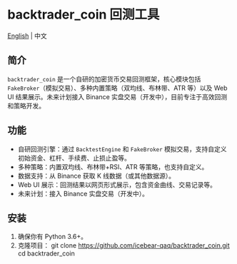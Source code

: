 # backtrader_coin 回测工具  
[English](#english) | 中文

## 简介
`backtrader_coin` 是一个自研的加密货币交易回测框架，核心模块包括 `FakeBroker`（模拟交易）、多种内置策略（双均线、布林带、ATR 等）以及 Web UI 结果展示。未来计划接入 Binance 实盘交易（开发中），目前专注于高效回测和策略开发。

## 功能
- 自研回测引擎：通过 `BacktestEngine` 和 `FakeBroker` 模拟交易，支持自定义初始资金、杠杆、手续费、止损止盈等。
- 多种策略：内置双均线、布林带+RSI、ATR 等策略，也支持自定义。
- 数据支持：从 Binance 获取 K 线数据（或其他数据源）。
- Web UI 展示：回测结果以网页形式展示，包含资金曲线、交易记录等。
- 未来计划：接入 Binance 实盘交易（开发中）。

## 安装
1. 确保你有 Python 3.6+。
2. 克隆项目：
    git clone https://github.com/icebear-qaq/backtrader_coin.git
    cd backtrader_coin


